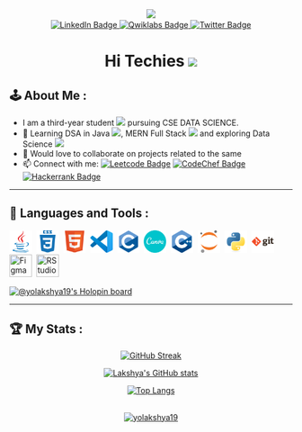 <!--
**yolakshya19/yolakshya19** is a ✨ _special_ ✨ repository because its `README.md` (this file) appears on your GitHub profile.

Here are some ideas to get you started:

- 🔭 I’m currently working on ...
- 🌱 I’m currently learning ...
- 👯 I’m looking to collaborate on ...
- 🤔 I’m looking for help with ...
- 💬 Ask me about ...
- 📫 How to reach me: ...
- 😄 Pronouns: ...
- ⚡ Fun fact: ...
-->


<div id="header" align="center">
  <img src="https://media.giphy.com/media/jdPMeyv9rn0hZHh8n9/giphy.gif" width="100"/>
  <div id="badges">
  <a href="https://www.linkedin.com/in/lakshya-dhawan-9561a8214/">
    <img src="https://img.shields.io/badge/LinkedIn-blue?style=for-the-badge&logo=linkedin&logoColor=white" alt="LinkedIn Badge"/>
  </a>
  <a href="https://www.cloudskillsboost.google/public_profiles/de3c1bfc-2247-4302-befd-01edf09cb58e">
    <img src="https://img.shields.io/badge/Qwiklabs-yellow?style=for-the-badge&logo=qwiklabs&logoColor=white" alt="Qwiklabs Badge"/>
  </a>
  <a href="https://twitter.com/LDhawan19">
    <img src="https://img.shields.io/badge/Twitter-blue?style=for-the-badge&logo=twitter&logoColor=white" alt="Twitter Badge"/>
  </a>
  </div>
  
  <h1>
  Hi Techies 
  <img src="https://media.giphy.com/media/3ohhwMDyS6rv3sB8yI/giphy.gif" width="45px"/>
  </h1>
</div>


## :joystick: About Me :

- I am a third-year student <img src="https://media.giphy.com/media/gjxYwnMG7Mocmc75DM/giphy.gif" width="30"> pursuing CSE DATA SCIENCE.
- :seedling: Learning DSA in Java <img src="https://media.giphy.com/media/v1.Y2lkPTc5MGI3NjExcTJvOGN1NzBxZmltenc2MHAxNGU1N2ZuMzh4MTV5dDEwMXZmNmE3diZlcD12MV9pbnRlcm5hbF9naWZfYnlfaWQmY3Q9cw/kje0rsDyVEMEzQLPol/giphy.gif" width="25">, MERN Full Stack <img src="https://media.giphy.com/media/juua9i2c2fA0AIp2iq/giphy.gif" width="20"> and exploring Data Science <img src="https://media.giphy.com/media/QpyF0jsO26GWKTWctv/giphy.gif" width="20">
- :robot: Would love to collaborate on projects related to the same
- :mailbox: Connect with me: 
[![Leetcode Badge](https://img.shields.io/badge/-Lakshya-orange?style=for-the-code&logo=Leetcode&logoColor=black)](https://leetcode.com/lakshyad1902/)
[![CodeChef Badge](https://img.shields.io/badge/-Lakshya-green?style=for-the-code&logo=CodeChef&logoColor=black)](https://www.codechef.com/users/yolakshya19)
[![Hackerrank Badge](https://img.shields.io/badge/-Lakshya-pink?style=for-the-code&logo=Hackerrank&logoColor=black)](https://www.hackerrank.com/CSDSB_21B1541003)
<hr>

## :rocket: Languages and Tools :
<div>
  <img src="https://github.com/devicons/devicon/blob/master/icons/java/java-original.svg" title="Java" alt="Java" width="40" height="40"/>&nbsp;
  <img src="https://github.com/devicons/devicon/blob/master/icons/css3/css3-plain-wordmark.svg"  title="CSS3" alt="CSS" width="40" height="40"/>&nbsp;
  <img src="https://github.com/devicons/devicon/blob/master/icons/html5/html5-original.svg" title="HTML5" alt="HTML" width="40" height="40"/>&nbsp;
  <img src="https://github.com/devicons/devicon/blob/master/icons/vscode/vscode-original.svg" title="VScode" alt="VScode" width="40" height="40"/>&nbsp;
  <img src="https://github.com/devicons/devicon/blob/master/icons/c/c-original.svg" title="C" alt="C" width="40" height="40"/>&nbsp;
  <img src="https://github.com/devicons/devicon/blob/master/icons/canva/canva-original.svg" title="Canva"  alt="Canva" width="40" height="40"/>&nbsp;
  <img src="https://github.com/devicons/devicon/blob/master/icons/cplusplus/cplusplus-original.svg" title="Cpp"  alt="Cpp" width="40" height="40"/>&nbsp;
  <img src="https://github.com/devicons/devicon/blob/master/icons/jupyter/jupyter-original.svg" title="Jupyter" alt="Jupyter" width="40" height="40"/>&nbsp;
  <img src="https://github.com/devicons/devicon/blob/master/icons/python/python-original.svg" title="Python" alt="Python" width="40" height="40"/>&nbsp;
  <img src="https://github.com/devicons/devicon/blob/master/icons/git/git-original-wordmark.svg" title="Git" **alt="Git" width="40" height="40"/>&nbsp;
  <img src="https://cdn.jsdelivr.net/gh/devicons/devicon/icons/figma/figma-original.svg" title="Figma" **alt="Figma" width="40" height="40"/>&nbsp;
  <img src="https://cdn.jsdelivr.net/gh/devicons/devicon/icons/rstudio/rstudio-original.svg" title="RStudio" **alt="Rstudio" width="40" height="40"/>&nbsp;
  <br>
  
  [![@yolakshya19's Holopin board](https://holopin.me/yolakshya19)](https://holopin.io/@yolakshya19)
</div>

---

## :trophy: My Stats :

<div align="center">
  
[![GitHub Streak](http://github-readme-streak-stats.herokuapp.com?user=yolakshya19&theme=dark&background=000000)](https://git.io/streak-stats)

[![Lakshya's GitHub stats](https://github-readme-stats.vercel.app/api?username=yolakshya19&theme=vision-friendly-dark&background=000000)](https://github.com/anuraghazra/github-readme-stats)

[![Top Langs](https://github-readme-stats.vercel.app/api/top-langs/?username=yolakshya19&layout=compact&theme=vision-friendly-dark)](https://github.com/anuraghazra/github-readme-stats) 
  
 <img src="https://komarev.com/ghpvc/?username=yolakshya19&style=flat-square&color=red" alt=""/> 
<br>
 <a href="https://github.com/ryo-ma/github-profile-trophy"><img src="https://github-profile-trophy.vercel.app/?username=yolakshya19" alt="yolakshya19" /></a>
</div>






















